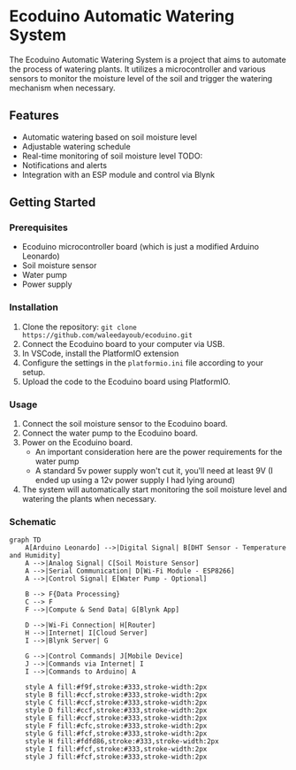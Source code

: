 # Ecoduino Automatic Watering System

The Ecoduino Automatic Watering System is a project that aims to automate the process of watering plants. It utilizes a microcontroller and various sensors to monitor the moisture level of the soil and trigger the watering mechanism when necessary.

## Features

- Automatic watering based on soil moisture level
- Adjustable watering schedule
- Real-time monitoring of soil moisture level
TODO:
- Notifications and alerts
- Integration with an ESP module and control via Blynk

## Getting Started

### Prerequisites

- Ecoduino microcontroller board (which is just a modified Arduino Leonardo)
- Soil moisture sensor
- Water pump
- Power supply

### Installation

1. Clone the repository: `git clone https://github.com/waleedayoub/ecoduino.git`
2. Connect the Ecoduino board to your computer via USB.
3. In VSCode, install the PlatformIO extension
4. Configure the settings in the `platformio.ini` file according to your setup.
5. Upload the code to the Ecoduino board using PlatformIO.

### Usage

1. Connect the soil moisture sensor to the Ecoduino board.
2. Connect the water pump to the Ecoduino board.
3. Power on the Ecoduino board.
    - An important consideration here are the power requirements for the water pump
    - A standard 5v power supply won't cut it, you'll need at least 9V (I ended up using a 12v power supply I had lying around)
4. The system will automatically start monitoring the soil moisture level and watering the plants when necessary.

### Schematic

```mermaid
graph TD
    A[Arduino Leonardo] -->|Digital Signal| B[DHT Sensor - Temperature and Humidity]
    A -->|Analog Signal| C[Soil Moisture Sensor]
    A -->|Serial Communication| D[Wi-Fi Module - ESP8266]
    A -->|Control Signal| E[Water Pump - Optional]
    
    B --> F{Data Processing}
    C --> F
    F -->|Compute & Send Data| G[Blynk App]
    
    D -->|Wi-Fi Connection| H[Router]
    H -->|Internet| I[Cloud Server]
    I -->|Blynk Server| G
    
    G -->|Control Commands| J[Mobile Device]
    J -->|Commands via Internet| I
    I -->|Commands to Arduino| A

    style A fill:#f9f,stroke:#333,stroke-width:2px
    style B fill:#ccf,stroke:#333,stroke-width:2px
    style C fill:#ccf,stroke:#333,stroke-width:2px
    style D fill:#ccf,stroke:#333,stroke-width:2px
    style E fill:#ccf,stroke:#333,stroke-width:2px
    style F fill:#cfc,stroke:#333,stroke-width:2px
    style G fill:#fcf,stroke:#333,stroke-width:2px
    style H fill:#fdfd86,stroke:#333,stroke-width:2px
    style I fill:#fcf,stroke:#333,stroke-width:2px
    style J fill:#fcf,stroke:#333,stroke-width:2px
```